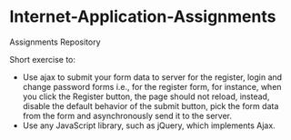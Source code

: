 # Internet-Application-Assignments
Assignments Repository

Short exercise to:
- Use ajax to submit your form data to server for the register, login and change password forms i.e., for the register form, for instance, when you click the Register button, the page should not
reload, instead, disable the default behavior of the submit button, pick the form data from the form
and asynchronously send it to the server.
- Use any JavaScript library, such as jQuery, which implements Ajax. 

